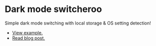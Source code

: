 # Dark mode switcheroo

Simple dark mode switching with local storage &amp; OS setting detection!

- [View example.](https://jakejarvis.github.io/dark-mode-example/)
- [Read blog post.](https://jarv.is/notes/dark-mode/)

